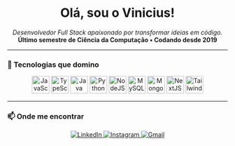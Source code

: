 <h1 align="center">Olá, sou o Vinicius!</h1>

<p align="center">
  <em>Desenvolvedor Full Stack apaixonado por transformar ideias em código.</em><br/>
  <strong>Último semestre de Ciência da Computação • Codando desde 2019</strong>
</p>

---

### 🚀 Tecnologias que domino

<p align="center">
  <img src="https://cdn.jsdelivr.net/gh/devicons/devicon/icons/javascript/javascript-original.svg" width="40" alt="JavaScript"/>
  <img src="https://cdn.jsdelivr.net/gh/devicons/devicon/icons/typescript/typescript-original.svg" width="40" alt="TypeScript"/>
  <img src="https://cdn.jsdelivr.net/gh/devicons/devicon/icons/java/java-original.svg" width="40" alt="Java"/>
  <img src="https://cdn.jsdelivr.net/gh/devicons/devicon/icons/python/python-original.svg" width="40" alt="Python"/>
  <img src="https://cdn.jsdelivr.net/gh/devicons/devicon/icons/nodejs/nodejs-original.svg" width="40" alt="NodeJS"/>
  <img src="https://cdn.jsdelivr.net/gh/devicons/devicon/icons/mysql/mysql-original.svg" width="40" alt="MySQL"/>
  <img src="https://cdn.jsdelivr.net/gh/devicons/devicon/icons/mongodb/mongodb-original.svg" width="40" alt="MongoDB"/>
  <img src="https://cdn.jsdelivr.net/gh/devicons/devicon/icons/nextjs/nextjs-original.svg" width="40" alt="NextJS"/>
  <img src="https://www.vectorlogo.zone/logos/tailwindcss/tailwindcss-icon.svg" width="40" alt="TailwindCSS"/>
</p>

---

### 📫 Onde me encontrar
<p align="center">
<a href="https://linkedin.com/in/vpradoc" target="_blank">
    <img src="https://img.shields.io/badge/-LinkedIn-%230077B5?style=for-the-badge&logo=linkedin&logoColor=white" alt="LinkedIn"/>
  </a>
  <a href="https://instagram.com/viniciuspc1" target="_blank">
    <img src="https://img.shields.io/badge/-Instagram-%23E4405F?style=for-the-badge&logo=instagram&logoColor=white" alt="Instagram"/>
  </a>
  <a href="mailto:viniciuspradocarneiro@gmail.com" target="_blank">
    <img src="https://img.shields.io/badge/-Gmail-D14836?style=for-the-badge&logo=gmail&logoColor=white" alt="Gmail"/>
  </a>
</p>
